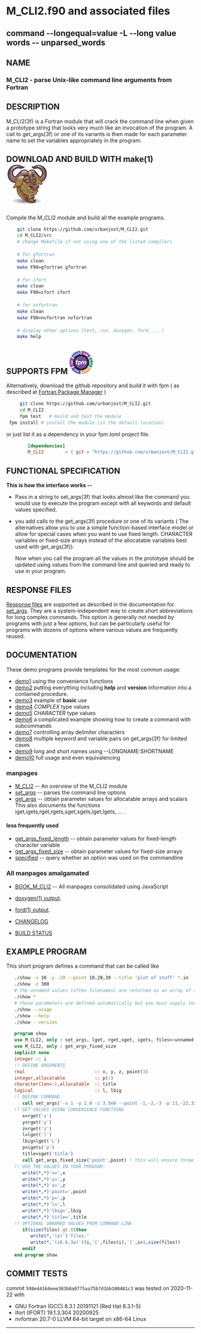 # M_CLI2.f90 and associated files
<!--
![parse](docs/images/parse.png)
-->
##  command --longequal=value -L --long value words -- unparsed_words

## NAME
### M_CLI2 - parse Unix-like command line arguments from Fortran

## DESCRIPTION
   M_CLI2(3f) is a Fortran module that will crack the command line when
   given a prototype string that looks very much like an invocation of
   the program. A call to get_args(3f) or one of its variants is then
   made for each parameter name to set the variables appropriately in
   the program.

## DOWNLOAD AND BUILD WITH make(1)![gmake](docs/images/gnu.gif)
   Compile the M_CLI2 module and build all the example programs.
   ```bash
       git clone https://github.com/urbanjost/M_CLI2.git
       cd M_CLI2/src
       # change Makefile if not using one of the listed compilers
     
       # for gfortran
       make clean
       make F90=gfortran gfortran
     
       # for ifort
       make clean
       make F90=ifort ifort

       # for nvfortran
       make clean
       make F90=nvfortran nvfortran

       # display other options (test, run, doxygen, ford, ...)
       make help 
   ```

## SUPPORTS FPM ![parse](docs/images/fpm_logo.gif) 
   Alternatively, download the github repository and build it with
   fpm ( as described at [Fortran Package Manager](https://github.com/fortran-lang/fpm) )

   ```bash
        git clone https://github.com/urbanjost/M_CLI2.git
        cd M_CLI2
        fpm test   # build and test the module
	fpm install # install the module (in the default location)
   ```

   or just list it as a dependency in your fpm.toml project file.

```toml
        [dependencies]
        M_CLI2        = { git = "https://github.com/urbanjost/M_CLI2.git" }
```

## FUNCTIONAL SPECIFICATION
**This is how the interface works --**

* Pass in a string to set_args(3f) that looks almost like the command
  you would use to execute the program except with all keywords and
  default values specified.

* you add calls to the get_args(3f) procedure or one of its variants (
  The alternatives allow you to use a simple function-based interface
  model or allow for special cases when you want to use fixed length.
  CHARACTER variables or fixed-size arrays instead of the allocatable
  variables best used with get_args(3f)).

  Now when you call the program all the values in the prototype should
  be updated using values from the command line and queried and ready
  to use in your program.

## RESPONSE FILES
[Response files](response.md) are supported as described in the documentation for
[set_args](https://urbanjost.github.io/M_CLI2/set_args.3m_cli2.html).
They are a system-independent way to create short abbreviations for long
complex commands. This option is generally not needed by programs with
just a few options, but can be particularly useful for programs with
dozens of options where various values are frequently reused.

## DOCUMENTATION
These demo programs provide templates for the most common usage:

- [demo1](example/demo1.f90) using the convenience functions
- [demo2](example/demo2.f90) putting everything including **help** and **version** information into a contained procedure.
- [demo3](example/demo3.f90) example of **basic** use
- [demo4](example/demo4.f90) _COMPLEX_ type values
- [demo5](example/demo5.f90) _CHARACTER_ type values
- [demo6](example/demo6.f90) a complicated example showing how to create a command with subcommands
- [demo7](example/demo7.f90) controlling array delimiter characters
- [demo8](example/demo8.f90) multiple keyword and variable pairs on get_args(3f) for limited cases
- [demo9](example/demo9.f90) long and short names using  --LONGNAME:SHORTNAME
- [demo10](example/demo10.f90) full usage and even equivalencing

### manpages
- [M_CLI2](https://urbanjost.github.io/M_CLI2/M_CLI2.3m_cli2.html)  -- An overview of the M_CLI2 module
- [set_args](https://urbanjost.github.io/M_CLI2/set_args.3m_cli2.html)  -- parses the command line options
- [get_args](https://urbanjost.github.io/M_CLI2/get_args.3m_cli2.html)  -- obtain parameter values for allocatable arrays and scalars
  This also documents the functions iget,igets,rget,rgets,sget,sgets,lget,lgets, ... .
#### less frequently used 
- [get_args_fixed_length](https://urbanjost.github.io/M_CLI2/get_args_fixed_length.3m_cli2.html)  -- obtain parameter values for fixed-length character variable
- [get_args_fixed_size](https://urbanjost.github.io/M_CLI2/get_args_fixed_size.3m_cli2.html)  -- obtain parameter values for fixed-size arrays
- [specified](https://urbanjost.github.io/M_CLI2/specified.3m_cli2.html)  -- query whether an option was used on the commandline


### All manpages amalgamated
- [BOOK_M_CLI2](https://urbanjost.github.io/M_CLI2/BOOK_M_CLI2.html) -- All manpages consolidated using JavaScript

- [doxygen(1) output](https://urbanjost.github.io/M_CLI2/doxygen_out/html/index.html).
- [ford(1) output](https://urbanjost.github.io/M_M_CLI2/fpm-ford/index.html).
- [CHANGELOG](docs/CHANGELOG.md)
- [BUILD STATUS](docs/STATUS.md)

## EXAMPLE PROGRAM

This short program defines a command that can be called like

```bash
   ./show -x 10 -y -20 --point 10,20,30 --title 'plot of stuff' *.in
   ./show -z 300
   # the unnamed values (often filenames) are returned as an array of strings
   ./show *
   # these parameters are defined automatically but you must supply text for --version to be useful.
   ./show --usage
   ./show --help
   ./show --version
```
```fortran
   program show
   use M_CLI2, only : set_args, lget, rget,sget, igets, files=>unnamed
   use M_CLI2, only : get_args_fixed_size
   implicit none
   integer :: i
   !! DEFINE ARGUMENTS
   real                          :: x, y, z, point(3)
   integer,allocatable           :: p(:)
   character(len=:),allocatable  :: title
   logical                       :: l, lbig
   !! DEFINE COMMAND
      call set_args('-x 1 -y 2.0 -z 3.5e0 --point -1,-2,-3 -p 11,-22,33 --title "my title" -l F -L F')
   !! GET VALUES USING CONVENIENCE FUNCTIONS
      x=rget('x') 
      y=rget('y') 
      z=rget('z')
      l=lget('l')
      lbig=lget('L')
      p=igets('p')
      title=sget('title')
      call get_args_fixed_size('point',point) ! this will ensure three values are specified
   !! USE THE VALUES IN YOUR PROGRAM.
      write(*,*)'x=',x
      write(*,*)'y=',y
      write(*,*)'z=',z
      write(*,*)'point=',point
      write(*,*)'p=',p
      write(*,*)'l=',l
      write(*,*)'lbig=',lbig
      write(*,*)'title=',title
   !! OPTIONAL UNNAMED VALUES FROM COMMAND LINE
      if(size(files).gt.0)then
         write(*,'(a)')'files:'
         write(*,'(i6.6,3a)')(i,'[',files(i),']',i=1,size(files))
      endif
   end program show
```
## COMMIT TESTS ##

commit `598e44164eee383b8a0775aa75b7d1bb100481c3` was tested on 2020-11-22 with
 + GNU Fortran (GCC) 8.3.1 20191121 (Red Hat 8.3.1-5)
 + ifort (IFORT) 19.1.3.304 20200925
 + nvfortran 20.7-0 LLVM 64-bit target on x86-64 Linux

-------
